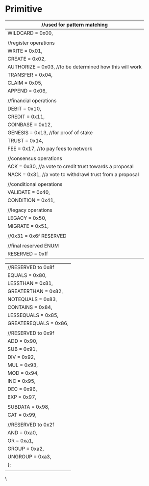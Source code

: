 # Primitive



| //used for pattern matching                              |
| -------------------------------------------------------- |
| WILDCARD = 0x00,                                         |
|                                                          |
| //register operations                                    |
| WRITE = 0x01,                                            |
| CREATE = 0x02,                                           |
| AUTHORIZE = 0x03, //to be determined how this will work  |
| TRANSFER = 0x04,                                         |
| CLAIM = 0x05,                                            |
| APPEND = 0x06,                                           |
|                                                          |
| //financial operations                                   |
| DEBIT = 0x10,                                            |
| CREDIT = 0x11,                                           |
| COINBASE = 0x12,                                         |
| GENESIS = 0x13, //for proof of stake                     |
| TRUST = 0x14,                                            |
| FEE = 0x17, //to pay fees to network                     |
|                                                          |
| //consensus operations                                   |
| ACK = 0x30, //a vote to credit trust towards a proposal  |
| NACK = 0x31, //a vote to withdrawl trust from a proposal |
|                                                          |
| //conditional operations                                 |
| VALIDATE = 0x40,                                         |
| CONDITION = 0x41,                                        |
|                                                          |
| //legacy operations                                      |
| LEGACY = 0x50,                                           |
| MIGRATE = 0x51,                                          |
|                                                          |
| //0x31 = 0x6f RESERVED                                   |
|                                                          |
| //final reserved ENUM                                    |
| RESERVED = 0xff                                          |

|                       |
| --------------------- |
| //RESERVED to 0x8f    |
| EQUALS = 0x80,        |
| LESSTHAN = 0x81,      |
| GREATERTHAN = 0x82,   |
| NOTEQUALS = 0x83,     |
| CONTAINS = 0x84,      |
| LESSEQUALS = 0x85,    |
| GREATEREQUALS = 0x86, |
|                       |
| //RESERVED to 0x9f    |
| ADD = 0x90,           |
| SUB = 0x91,           |
| DIV = 0x92,           |
| MUL = 0x93,           |
| MOD = 0x94,           |
| INC = 0x95,           |
| DEC = 0x96,           |
| EXP = 0x97,           |
|                       |
| SUBDATA = 0x98,       |
| CAT = 0x99,           |
|                       |
| //RESERVED to 0x2f    |
| AND = 0xa0,           |
| OR = 0xa1,            |
| GROUP = 0xa2,         |
| UNGROUP = 0xa3,       |
| };                    |
|                       |

\
